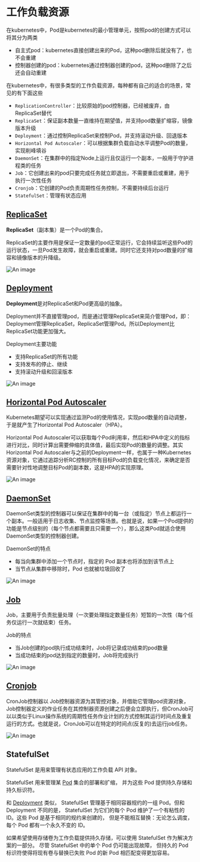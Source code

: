 # 工作负载资源

在kubernetes中，Pod是kubernetes的最小管理单元，按照pod的创建方式可以将其分为两类

- 自主式pod：kubernetes直接创建出来的Pod，这种pod删除后就没有了，也不会重建
- 控制器创建的pod：kubernetes通过控制器创建的pod，这种pod删除了之后还会自动重建

在kubernetes中，有很多类型的工作负载资源，每种都有自己的适合的场景，常见的有下面这些

- `ReplicationController`：比较原始的pod控制器，已经被废弃，由ReplicaSet替代
- `ReplicaSet`：保证副本数量一直维持在期望值，并支持pod数量扩缩容，镜像版本升级
- `Deployment`：通过控制ReplicaSet来控制Pod，并支持滚动升级、回退版本
- `Horizontal Pod Autoscaler`：可以根据集群负载自动水平调整Pod的数量，实现削峰填谷
- `DaemonSet`：在集群中的指定Node上运行且仅运行一个副本，一般用于守护进程类的任务
- `Job`：它创建出来的pod只要完成任务就立即退出，不需要重启或重建，用于执行一次性任务
- `Cronjob`：它创建的Pod负责周期性任务控制，不需要持续后台运行
- `StatefulSet`：管理有状态应用

## [ReplicaSet](/linux/management/replicaset/)

**ReplicaSet**（副本集）是一个Pod的集合。

ReplicaSet的主要作用是保证一定数量的pod正常运行，它会持续监听这些Pod的运行状态，一旦Pod发生故障，就会重启或重建。同时它还支持对pod数量的扩缩容和镜像版本的升降级。

![An image](/img/linux/management/13.png)

## [Deployment](/linux/management/deployment/)

**Deployment**是对ReplicaSet和Pod更高级的抽象。

Deployment并不直接管理pod，而是通过管理ReplicaSet来简介管理Pod，即：Deployment管理ReplicaSet，ReplicaSet管理Pod。所以Deployment比ReplicaSet功能更加强大。

Deployment主要功能

- 支持ReplicaSet的所有功能
- 支持发布的停止、继续
- 支持滚动升级和回滚版本

![An image](/img/linux/management/14.png)

## [Horizontal Pod Autoscaler](/linux/management/hpa/)

Kubernetes期望可以实现通过监测Pod的使用情况，实现pod数量的自动调整，于是就产生了Horizontal Pod Autoscaler（HPA）。

Horizontal Pod Autoscaler可以获取每个Pod利用率，然后和HPA中定义的指标进行对比，同时计算出需要伸缩的具体值，最后实现Pod的数量的调整。其实Horizontal Pod Autoscaler与之前的Deployment一样，也属于一种Kubernetes资源对象，它通过追踪分析RC控制的所有目标Pod的负载变化情况，来确定是否需要针对性地调整目标Pod的副本数，这是HPA的实现原理。

![An image](/img/linux/management/15.png)

## [DaemonSet](/linux/management/daemonset/)

DaemonSet类型的控制器可以保证在集群中的每一台（或指定）节点上都运行一个副本。一般适用于日志收集、节点监控等场景。也就是说，如果一个Pod提供的功能是节点级别的（每个节点都需要且只需要一个），那么这类Pod就适合使用DaemonSet类型的控制器创建。

DaemonSet的特点

- 每当向集群中添加一个节点时，指定的 Pod 副本也将添加到该节点上
- 当节点从集群中移除时，Pod 也就被垃圾回收了

![An image](/img/linux/management/16.png)

## [Job](/linux/management/job/)

Job，主要用于负责批量处理（一次要处理指定数量任务）短暂的一次性（每个任务仅运行一次就结束）任务。

Job的特点

- 当Job创建的pod执行成功结束时，Job将记录成功结束的pod数量
- 当成功结束的pod达到指定的数量时，Job将完成执行

![An image](/img/linux/management/17.png)

## [Cronjob](/linux/management/cronjob/)

CronJob控制器以 Job控制器资源为其管控对象，并借助它管理pod资源对象，Job控制器定义的作业任务在其控制器资源创建之后便会立即执行，但CronJob可以以类似于Linux操作系统的周期性任务作业计划的方式控制其运行时间点及重复运行的方式。也就是说，CronJob可以在特定的时间点(反复的)去运行job任务。

![An image](/img/linux/management/18.png)

## StatefulSet

StatefulSet 是用来管理有状态应用的工作负载 API 对象。

StatefulSet 用来管理某 [Pod](https://kubernetes.io/zh-cn/docs/concepts/workloads/pods/) 集合的部署和扩缩， 并为这些 Pod 提供持久存储和持久标识符。

和 [Deployment](https://kubernetes.io/zh-cn/docs/concepts/workloads/controllers/deployment/) 类似， StatefulSet 管理基于相同容器规约的一组 Pod。但和 Deployment 不同的是， StatefulSet 为它们的每个 Pod 维护了一个有粘性的 ID。这些 Pod 是基于相同的规约来创建的， 但是不能相互替换：无论怎么调度，每个 Pod 都有一个永久不变的 ID。

如果希望使用存储卷为工作负载提供持久存储，可以使用 StatefulSet 作为解决方案的一部分。 尽管 StatefulSet 中的单个 Pod 仍可能出现故障， 但持久的 Pod 标识符使得将现有卷与替换已失败 Pod 的新 Pod 相匹配变得更加容易。
